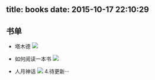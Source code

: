 title: books
date: 2015-10-17 22:10:29
---
## 书单

* 塔木德
![](http://7xnkw3.com1.z0.glb.clouddn.com/hexo_1101tamude.jpg)

* 如何阅读一本书
![](http://7xnkw3.com1.z0.glb.clouddn.com/hexo_1101556e9c6bNd549e11f.jpg)

* 人月神话
![](http://7xnkw3.com1.z0.glb.clouddn.com/hexo_1101551bc8b3N473a9d01.jpg)
4.待更新···